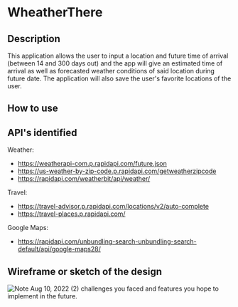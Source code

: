 # WheatherThere

## Description

This application allows the user to input a location and future time of arrival (between 14 and 300 days out) and the app will give an estimated time of arrival as well as forecasted weather conditions of said location during future date. The application will also save the user's favorite locations of the user.

## How to use

## API's identified

Weather:

- https://weatherapi-com.p.rapidapi.com/future.json
- https://us-weather-by-zip-code.p.rapidapi.com/getweatherzipcode
- https://rapidapi.com/weatherbit/api/weather/

Travel:

- https://travel-advisor.p.rapidapi.com/locations/v2/auto-complete
- https://travel-places.p.rapidapi.com/

Google Maps:

- https://rapidapi.com/unbundling-search-unbundling-search-default/api/google-maps28/

## Wireframe or sketch of the design

![Note Aug 10, 2022 (2)](https://user-images.githubusercontent.com/108028584/184062236-8fc0d845-b351-420b-b166-f9e23cbb1bba.jpg)
challenges you faced and features you hope to implement in the future.
